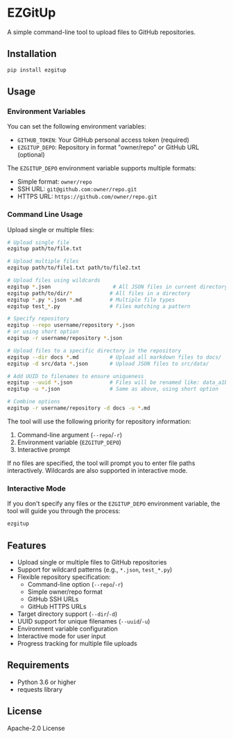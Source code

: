 # EZGitUp

A simple command-line tool to upload files to GitHub repositories.

## Installation

```bash
pip install ezgitup
```

## Usage

### Environment Variables

You can set the following environment variables:
- `GITHUB_TOKEN`: Your GitHub personal access token (required)
- `EZGITUP_DEPO`: Repository in format "owner/repo" or GitHub URL (optional)

The `EZGITUP_DEPO` environment variable supports multiple formats:
- Simple format: `owner/repo`
- SSH URL: `git@github.com:owner/repo.git`
- HTTPS URL: `https://github.com/owner/repo.git`

### Command Line Usage

Upload single or multiple files:

```bash
# Upload single file
ezgitup path/to/file.txt

# Upload multiple files
ezgitup path/to/file1.txt path/to/file2.txt

# Upload files using wildcards
ezgitup *.json                    # All JSON files in current directory
ezgitup path/to/dir/*            # All files in a directory
ezgitup *.py *.json *.md         # Multiple file types
ezgitup test_*.py                # Files matching a pattern

# Specify repository
ezgitup --repo username/repository *.json
# or using short option
ezgitup -r username/repository *.json

# Upload files to a specific directory in the repository
ezgitup --dir docs *.md          # Upload all markdown files to docs/
ezgitup -d src/data *.json       # Upload JSON files to src/data/

# Add UUID to filenames to ensure uniqueness
ezgitup --uuid *.json            # Files will be renamed like: data_a1b2c3d4.json
ezgitup -u *.json                # Same as above, using short option

# Combine options
ezgitup -r username/repository -d docs -u *.md
```

The tool will use the following priority for repository information:
1. Command-line argument (`--repo`/`-r`)
2. Environment variable (`EZGITUP_DEPO`)
3. Interactive prompt

If no files are specified, the tool will prompt you to enter file paths interactively. Wildcards are also supported in interactive mode.

### Interactive Mode

If you don't specify any files or the `EZGITUP_DEPO` environment variable, the tool will guide you through the process:

```bash
ezgitup
```

## Features

- Upload single or multiple files to GitHub repositories
- Support for wildcard patterns (e.g., `*.json`, `test_*.py`)
- Flexible repository specification:
  - Command-line option (`--repo`/`-r`)
  - Simple owner/repo format
  - GitHub SSH URLs
  - GitHub HTTPS URLs
- Target directory support (`--dir`/`-d`)
- UUID support for unique filenames (`--uuid`/`-u`)
- Environment variable configuration
- Interactive mode for user input
- Progress tracking for multiple file uploads

## Requirements

- Python 3.6 or higher
- requests library

## License

Apache-2.0 License

   
